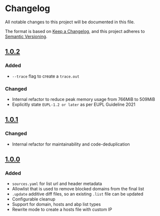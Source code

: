 # Changelog

All notable changes to this project will be documented in this file.

The format is based on [Keep a Changelog](https://keepachangelog.com/en/1.1.0/),
and this project adheres to [Semantic Versioning](https://semver.org/spec/v2.0.0.html).

## [1.0.2]

### Added
- `--trace` flag to create a `trace.out`

### Changed
- Internal refactor to reduce peak memory usage from 766MiB to 509MiB
- Explicitly state `EUPL-1.2 or later` as per EUPL Guideline 2021

## [1.0.1]

### Changed
- Internal refactor for maintainability and code-deduplication

## [1.0.0]

### Added
- `sources.yaml` for list url and header metadata
- Allowlist that is used to remove blocked domains from the final list
- `.update` additive diff files, so an existing `.list` file can be updated
- Configurable cleanup
- Support for domain, hosts and abp list types
- Rewrite mode to create a hosts file with custom IP

[1.0.2]: https://github.com/AtjonTV/monster-adlist-utility/compare/v1.0.1...v1.0.2
[1.0.1]: https://github.com/AtjonTV/monster-adlist-utility/compare/v1.0.0...v1.0.1
[1.0.0]: https://github.com/AtjonTV/monster-adlist-utility/releases/tag/v1.0.0
